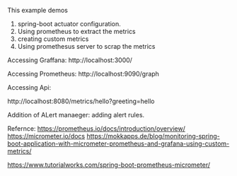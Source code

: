 This example demos 
1. spring-boot actuator configuration.
2. Using prometheus to extract the metrics
3. creating custom metrics
4. Using promethesus server  to scrap the metrics

Accessing Graffana:
http://localhost:3000/

Accessing Prometheus:
http://localhost:9090/graph


Accessing Api:

http://localhost:8080/metrics/hello?greeting=hello



Addition of ALert manaeger: adding alert rules.

Refernce:
https://prometheus.io/docs/introduction/overview/
https://micrometer.io/docs
https://mokkapps.de/blog/monitoring-spring-boot-application-with-micrometer-prometheus-and-grafana-using-custom-metrics/

https://www.tutorialworks.com/spring-boot-prometheus-micrometer/
